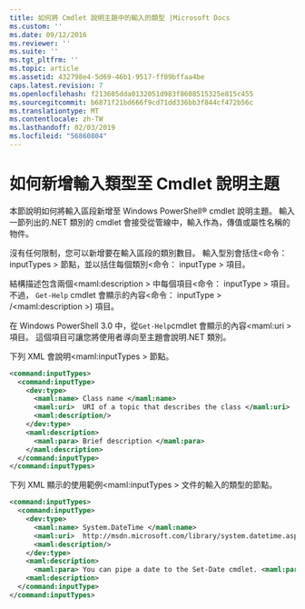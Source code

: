 ```yaml
---
title: 如何將 Cmdlet 說明主題中的輸入的類型 |Microsoft Docs
ms.custom: ''
ms.date: 09/12/2016
ms.reviewer: ''
ms.suite: ''
ms.tgt_pltfrm: ''
ms.topic: article
ms.assetid: 432798e4-5d69-46b1-9517-ff09bffaa4be
caps.latest.revision: 7
ms.openlocfilehash: f213605dda0132051d983f8608515325e815c455
ms.sourcegitcommit: b6871f21bd666f9cd71dd336bb3f844cf472b56c
ms.translationtype: MT
ms.contentlocale: zh-TW
ms.lasthandoff: 02/03/2019
ms.locfileid: "56860804"
---
```

# <a name="how-to-add-input-types-to-a-cmdlet-help-topic"></a>如何新增輸入類型至 Cmdlet 說明主題

本節說明如何將輸入區段新增至 Windows PowerShell® cmdlet 說明主題。 輸入一節列出的.NET 類別的 cmdlet 會接受從管線中，輸入作為，傳值或屬性名稱的物件。

沒有任何限制，您可以新增要在輸入區段的類別數目。 輸入型別會括住\<命令： inputTypes > 節點，並以括住每個類別\<命令： inputType > 項目。

結構描述包含兩個\<maml:description > 中每個項目\<命令： inputType > 項目。 不過， `Get-Help` cmdlet 會顯示的內容\<命令： inputType > /\<maml:description >) 項目。

在 Windows PowerShell 3.0 中，從`Get-Help`cmdlet 會顯示的內容\<maml:uri > 項目。 這個項目可讓您將使用者導向至主題會說明.NET 類別。

下列 XML 會說明\<maml:inputTypes > 節點。

```xml
<command:inputTypes>
  <command:inputType>
    <dev:type>
      <maml:name> Class name </maml:name>
      <maml:uri>  URI of a topic that describes the class </maml:uri>
      <maml:description/>
    </dev:type>
    <maml:description>
      <maml:para> Brief description </maml:para>
    </maml:description>
  </command:inputType>
</command:inputTypes>
```

下列 XML 顯示的使用範例\<maml:inputTypes > 文件的輸入的類型的節點。

```xml
<command:inputTypes>
  <command:inputType>
    <dev:type>
      <maml:name> System.DateTime </maml:name>
      <maml:uri>  http://msdn.microsoft.com/library/system.datetime.aspx </maml:uri>
      <maml:description/>
    </dev:type>
    <maml:description>
      <maml:para> You can pipe a date to the Set-Date cmdlet. <maml:para>
    <maml:description>
  </command:inputType>
</command:inputTypes>
```